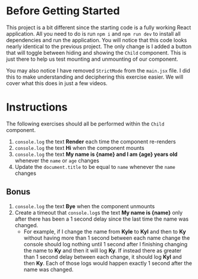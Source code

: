 # Before Getting Started

This project is a bit different since the starting code is a fully working React application. All you need to do is run `npm i` and `npm run dev` to install all dependencies and run the application. You will notice that this code looks nearly identical to the previous project. The only change is I added a button that will toggle between hiding and showing the `Child` component. This is just there to help us test mounting and unmounting of our component.

You may also notice I have removed `StrictMode` from the `main.jsx` file. I did this to make understanding and deciphering this exercise easier. We will cover what this does in just a few videos.


# Instructions

The following exercises should all be performed within the `Child` component.

1. `console.log` the text **Render** each time the component re-renders
2. `console.log` the text **Hi** when the component mounts
3. `console.log` the text **My name is {name} and I am {age} years old** whenever the `name` or `age` changes
4. Update the `document.title` to be equal to `name` whenever the `name` changes

## Bonus

1. `console.log` the text **Bye** when the component unmounts
2. Create a timeout that `console.log`s the text **My name is {name}** only after there has been a 1 second delay since the last time the name was changed.
    * For example, if I change the name from **Kyle** to **Kyl** and then to **Ky** without having more than 1 second between each name change the console should log nothing until 1 second after I finishing changing the name to **Ky** and then it will log **Ky**. If instead there as greater than 1 second delay between each change, it should log **Kyl** and then **Ky**. Each of those logs would happen exactly 1 second after the name was changed.